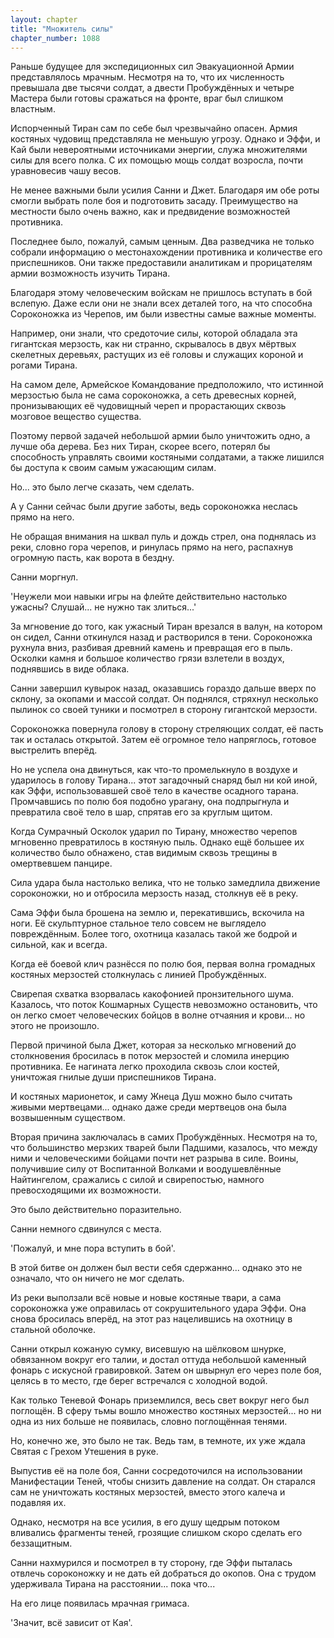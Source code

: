 ```yaml
---
layout: chapter
title: "Множитель силы"
chapter_number: 1088
---
```


Раньше будущее для экспедиционных сил Эвакуационной Армии представлялось мрачным. Несмотря на то, что их численность превышала две тысячи солдат, а двести Пробуждённых и четыре Мастера были готовы сражаться на фронте, враг был слишком властным.

Испорченный Тиран сам по себе был чрезвычайно опасен. Армия костяных чудовищ представляла не меньшую угрозу. Однако и Эффи, и Кай были невероятными источниками энергии, служа множителями силы для всего полка. С их помощью мощь солдат возросла, почти уравновесив чашу весов.

Не менее важными были усилия Санни и Джет. Благодаря им обе роты смогли выбрать поле боя и подготовить засаду. Преимущество на местности было очень важно, как и предвидение возможностей противника.

Последнее было, пожалуй, самым ценным. Два разведчика не только собрали информацию о местонахождении противника и количестве его приспешников. Они также предоставили аналитикам и прорицателям армии возможность изучить Тирана.

Благодаря этому человеческим войскам не пришлось вступать в бой вслепую. Даже если они не знали всех деталей того, на что способна Сороконожка из Черепов, им были известны самые важные моменты.

Например, они знали, что средоточие силы, которой обладала эта гигантская мерзость, как ни странно, скрывалось в двух мёртвых скелетных деревьях, растущих из её головы и служащих короной и рогами Тирана.

На самом деле, Армейское Командование предположило, что истинной мерзостью была не сама сороконожка, а сеть древесных корней, пронизывающих её чудовищный череп и прорастающих сквозь мозговое вещество существа.

Поэтому первой задачей небольшой армии было уничтожить одно, а лучше оба дерева. Без них Тиран, скорее всего, потерял бы способность управлять своими костяными солдатами, а также лишился бы доступа к своим самым ужасающим силам.

Но... это было легче сказать, чем сделать.

А у Санни сейчас были другие заботы, ведь сороконожка неслась прямо на него.

Не обращая внимания на шквал пуль и дождь стрел, она поднялась из реки, словно гора черепов, и ринулась прямо на него, распахнув огромную пасть, как ворота в бездну.

Санни моргнул.

'Неужели мои навыки игры на флейте действительно настолько ужасны? Слушай... не нужно так злиться...'

За мгновение до того, как ужасный Тиран врезался в валун, на котором он сидел, Санни откинулся назад и растворился в тени. Сороконожка рухнула вниз, разбивая древний камень и превращая его в пыль. Осколки камня и большое количество грязи взлетели в воздух, поднявшись в виде облака.

Санни завершил кувырок назад, оказавшись гораздо дальше вверх по склону, за окопами и массой солдат. Он поднялся, стряхнул несколько пылинок со своей туники и посмотрел в сторону гигантской мерзости.

Сороконожка повернула голову в сторону стреляющих солдат, её пасть так и осталась открытой. Затем её огромное тело напряглось, готовое выстрелить вперёд.

Но не успела она двинуться, как что-то промелькнуло в воздухе и ударилось в голову Тирана... этот загадочный снаряд был ни кой иной, как Эффи, использовавшей своё тело в качестве осадного тарана. Промчавшись по полю боя подобно урагану, она подпрыгнула и превратила своё тело в шар, спрятав его за круглым щитом.

Когда Сумрачный Осколок ударил по Тирану, множество черепов мгновенно превратилось в костяную пыль. Однако ещё большее их количество было обнажено, став видимым сквозь трещины в омертвевшем панцире.

Сила удара была настолько велика, что не только замедлила движение сороконожки, но и отбросила мерзость назад, столкнув её в реку.

Сама Эффи была брошена на землю и, перекатившись, вскочила на ноги. Её скульптурное стальное тело совсем не выглядело повреждённым. Более того, охотница казалась такой же бодрой и сильной, как и всегда.

Когда её боевой клич разнёсся по полю боя, первая волна громадных костяных мерзостей столкнулась с линией Пробуждённых.

Свирепая схватка взорвалась какофонией пронзительного шума. Казалось, что поток Кошмарных Существ невозможно остановить, что он легко смоет человеческих бойцов в волне отчаяния и крови... но этого не произошло.

Первой причиной была Джет, которая за несколько мгновений до столкновения бросилась в поток мерзостей и сломила инерцию противника. Ее нагината легко проходила сквозь слои костей, уничтожая гнилые души приспешников Тирана.

И костяных марионеток, и саму Жнеца Душ можно было считать живыми мертвецами... однако даже среди мертвецов она была возвышенным существом.

Вторая причина заключалась в самих Пробуждённых. Несмотря на то, что большинство мерзких тварей были Падшими, казалось, что между ними и человеческими бойцами почти нет разрыва в силе. Воины, получившие силу от Воспитанной Волками и воодушевлённые Найтингелом, сражались с силой и свирепостью, намного превосходящими их возможности.



Это было действительно поразительно.

Санни немного сдвинулся с места.

'Пожалуй, и мне пора вступить в бой'.

В этой битве он должен был вести себя сдержанно... однако это не означало, что он ничего не мог сделать.

Из реки выползали всё новые и новые костяные твари, а сама сороконожка уже оправилась от сокрушительного удара Эффи. Она снова бросилась вперёд, на этот раз нацелившись на охотницу в стальной оболочке.

Санни открыл кожаную сумку, висевшую на шёлковом шнурке, обвязанном вокруг его талии, и достал оттуда небольшой каменный фонарь с искусной гравировкой. Затем он швырнул его через поле боя, целясь в то место, где берег встречался с холодной водой.

Как только Теневой Фонарь приземлился, весь свет вокруг него был поглощён. В сферу тьмы вошло множество костяных мерзостей... но ни одна из них больше не появилась, словно поглощённая тенями.

Но, конечно же, это было не так. Ведь там, в темноте, их уже ждала Святая с Грехом Утешения в руке.

Выпустив её на поле боя, Санни сосредоточился на использовании Манифестации Теней, чтобы снизить давление на солдат. Он старался сам не уничтожать костяных мерзостей, вместо этого калеча и подавляя их.

Однако, несмотря на все усилия, в его душу щедрым потоком вливались фрагменты теней, грозящие слишком скоро сделать его беззащитным.

Санни нахмурился и посмотрел в ту сторону, где Эффи пыталась отвлечь сороконожку и не дать ей добраться до окопов. Она с трудом удерживала Тирана на расстоянии... пока что...

На его лице появилась мрачная гримаса.

'Значит, всё зависит от Кая'.